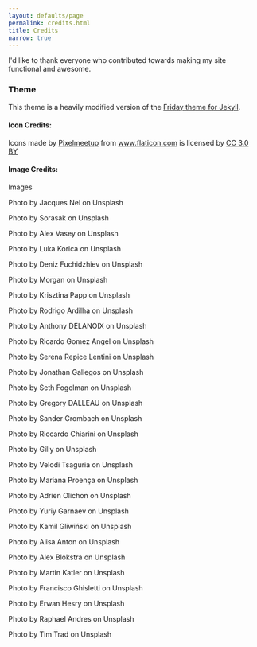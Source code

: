 ```yaml
---
layout: defaults/page
permalink: credits.html
title: Credits
narrow: true
---
```


I'd like to thank everyone who contributed towards making my site functional and awesome.

### Theme
This theme is a heavily modified version of the <a href="https://github.com/sfreytag/friday-theme" target="_blank">Friday theme for Jekyll</a>. 

#### Icon Credits:
Icons made by <a href="https://www.flaticon.com/authors/pixelmeetup" target="_blank" title="Pixelmeetup">Pixelmeetup</a> from <a href="https://www.flaticon.com/" target="_blank" title="Flaticon">www.flaticon.com</a> is licensed by <a href="http://creativecommons.org/licenses/by/3.0/" title="Creative Commons BY 3.0" target="_blank">CC 3.0 BY</a>

#### Image Credits:
Images

Photo by Jacques Nel on Unsplash

Photo by Sorasak on Unsplash

Photo by Alex Vasey on Unsplash

Photo by Luka Korica on Unsplash

Photo by Deniz Fuchidzhiev on Unsplash

Photo by Morgan on Unsplash

Photo by Krisztina Papp on Unsplash

Photo by Rodrigo Ardilha on Unsplash

Photo by Anthony DELANOIX on Unsplash

Photo by Ricardo Gomez Angel on Unsplash

Photo by Serena Repice Lentini on Unsplash

Photo by Jonathan Gallegos on Unsplash

Photo by Seth Fogelman on Unsplash

Photo by Gregory DALLEAU on Unsplash

Photo by Sander Crombach on Unsplash

Photo by Riccardo Chiarini on Unsplash

Photo by Gilly on Unsplash

Photo by Velodi Tsaguria on Unsplash

Photo by Mariana Proença on Unsplash

Photo by Adrien Olichon on Unsplash

Photo by Yuriy Garnaev on Unsplash

Photo by Kamil Gliwiński on Unsplash

Photo by Alisa Anton on Unsplash

Photo by Alex Blokstra on Unsplash

Photo by Martin Katler on Unsplash

Photo by Francisco Ghisletti on Unsplash

Photo by Erwan Hesry on Unsplash

Photo by Raphael Andres on Unsplash

Photo by Tim Trad on Unsplash
